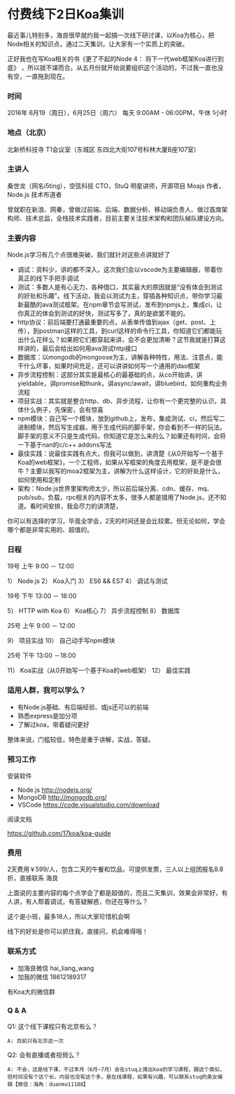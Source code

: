 # 付费线下2日Koa集训

最近事儿特别多，海良很早就约我一起搞一次线下研讨课，以Koa为核心，把Node相关的知识点，通过二天集训，让大家有一个实质上的突破。

正好我也在写Koa相关的书《更了不起的Node 4： 将下一代web框架Koa进行到底》
，所以就不谋而合。从五月份就开始说要组织这个活动的，不过我一直也没有空，一直拖到现在。

### 时间

2016年 6月19（周日），6月25日（周六）
每天 9:00AM - 06:00PM，午休 1小时

### 地点（北京）

北新桥科技寺 T1会议室（东城区 东四北大街107号科林大厦B座107室）

### 主讲人

桑世龙（网名i5ting），空弦科技 CTO，StuQ 明星讲师，开源项目 Moajs 作者，Node.js 技术布道者

曾就职在新浪、网秦，曾做过前端、后端、数据分析、移动端负责人、做过首席架构师、技术总监，全栈技术实践者，目前主要关注技术架构和团队梯队建设方向。

### 主要内容

Node.js学习有几个点很难突破，我们就针对这些点讲就好了

- 调试：资料少，讲的都不深入，这次我们会以vscode为主要编辑器，带着你真正的线下手把手调试
- 测试：多数人是有心无力，各种借口，其实最大的原因就是“没有体会到测试的好处和乐趣”。线下活动，我会以测试为主，穿插各种知识点，带你学习最新最酷的ava测试框架。在npm章节会写测试，发布到npmjs上，集成ci，让你真正的体会到测试的好快，测试写多了，真的是欲罢不能的。
- http协议：前后端要打通最重要的点，从表单传值到ajax（get、post、上传），到postman这样的工具，到curl这样的命令行工具，你知道它们都能玩出什么花样么？如果把它们都穿起来讲，会不会更加清晰？这节我就是打算这样讲的，最后会给出如何用ava测试http接口
- 数据库：以mongodb的mongoose为主，讲解各种特性，用法、注意点，能干什么坏事，如果时间充足，还可以讲讲如何写一个通用的dao框架
- 异步流程控制：这部分其实是最核心的最基础的点，从co开始讲，讲yieldable，讲promise和thunk，讲async/await，讲bluebird，如何重构业务流程
- 项目实战：其实就是整合http、db、异步流程，让你有一个更完整的认识，具体什么例子，先保密，会有惊喜
- npm模块：自己写一个模块，放到github上，发布，集成测试、ci，然后写二进制模块，然后写生成器，用于生成代码的脚手架，你会看到不一样的玩法。脚手架的意义不只是生成代码，你知道它是怎么来的么？如果还有时间，会将一下基于nan的c/c++ addons写法
- 最佳实践：说最佳实践有点大，但我可以做到，讲清楚《从0开始写一个基于Koa的web框架》，一个工程师，如果从写框架的角度去用框架，是不是会很牛？主要以我写的moa2框架为主，讲解为什么这样设计，它的好处是什么，如何使用和定制
- 架构：Node.js世界里架构师太少，所以前后端分离、cdn、缓存、mq、pub/sub，负载，rpc相关的内容不太多，很多人都是错用了Node.js，还不知道。看时间安排，我会尽力的讲清楚，

你可以有选择的学习，毕竟全学会，2天的时间还是会比较累。但无论如何，学会哪个都是非常实用的、超值的。

### 日程

19号 上午 9:00 － 12:00

1） Node.js
2） Koa入门
3） ES6 && ES7
4） 调试与测试

19号 下午 13:00 － 18:00

5） HTTP with Koa
6） Koa核心
7） 异步流程控制
8） 数据库

25号 上午 9:00 － 12:00

9） 项目实战
10） 自己动手写npm模块

25号 下午 13:00 －18:00

11） Koa实战（从0开始写一个基于Koa的web框架）
12） 最佳实践

### 适用人群，我可以学么？

- 有Node.js基础、有后端经验、或js还可以的前端
- 熟悉express是加分项
- 了解过koa，带着疑问更好

整体来说，门槛较低，特色是重于讲解，实战，答疑。

### 预习工作

安装软件

- Node.js http://nodejs.org/
- MongoDB  http://mongodb.org/
- VSCode https://code.visualstudio.com/download

阅读文档

https://github.com/17koa/koa-guide

### 费用

2天费用￥599/人，包含二天的午餐和饮品，可提供发票，三人以上组团报名8.8折，直接联系 海良

上面说的主要内容的每个点学会了都是超值的，而且二天集训，效果会非常好，有人讲，有人帮着调试，有答疑解惑，你还在等什么？

这个是小班，最多18人，所以大家珍惜机会啊

线下的好处是你可以抓住我，直接问，机会难得哦！

### 联系方式

- 加海良微信 hai_liang_wang
- 加我的微信 18612189317

有Koa大的微信群

### Q & A


Q1: 这个线下课程只有北京有么？

```
A: 目前只有北京这一次
```


Q2: 会有直播或者视频么？

```
A: 不会，这是线下课，不过本月（6月~7月）会在stuq上推出koa的学习课程，跟这个类似，但时间没有个这个长，内容也没有这个多，是在线课程，如果有兴趣，可以联系stuq的美女编辑【微信：海角：duanmu11188】
```
